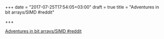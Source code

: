 +++
date = "2017-07-25T17:54:05+03:00"
draft = true
title = "Adventures in bit arrays/SIMD  #reddit"

+++

<p><a href="https://t.co/VTSDZ9Q8Gj">Adventures in bit arrays/SIMD  #reddit</a></p>